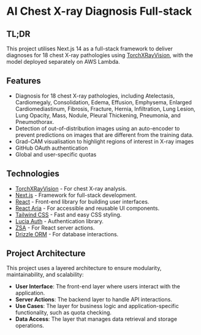 # AI Chest X-ray Diagnosis Full-stack

## TL;DR
This project utilises Next.js 14 as a full-stack framework to deliver diagnoses for 18 chest X-ray pathologies using [TorchXRayVision](https://github.com/mlmed/torchxrayvision), with the model deployed separately on AWS Lambda.

## Features
- Diagnosis for 18 chest X-ray pathologies, including Atelectasis, Cardiomegaly, Consolidation, Edema, Effusion, Emphysema, Enlarged Cardiomediastinum, Fibrosis, Fracture, Hernia, Infiltration, Lung Lesion, Lung Opacity, Mass, Nodule, Pleural Thickening, Pneumonia, and Pneumothorax.
- Detection of out-of-distribution images using an auto-encoder to prevent predictions on images that are different from the training data.
- Grad-CAM visualisation to highlight regions of interest in X-ray images
- GitHub OAuth authentication
- Global and user-specific quotas


## Technologies
- [TorchXRayVision](https://github.com/mlmed/torchxrayvision) - For chest X-ray analysis.
- [Next.js](https://nextjs.org/) - Framework for full-stack development.
- [React](https://react.dev/) - Front-end library for building user interfaces.
- [React Aria](https://react-spectrum.adobe.com/react-aria/) - For accessible and reusable UI components.
- [Tailwind CSS](https://tailwindcss.com/) - Fast and easy CSS styling.
- [Lucia Auth](https://lucia-auth.com/) - Authentication library.
- [ZSA](https://zsa.vercel.app/docs/introduction) - For React server actions.
- [Drizzle ORM](https://orm.drizzle.team/) - For database interactions.

## Project Architecture
This project uses a layered architecture to ensure modularity, maintainability, and scalability:
- **User Interface**: The front-end layer where users interact with the application.
- **Server Actions**: The backend layer to handle API interactions.
- **Use Cases**: The layer for business logic and application-specific functionality, such as quota checking.
- **Data Access**: The layer that manages data retrieval and storage operations.